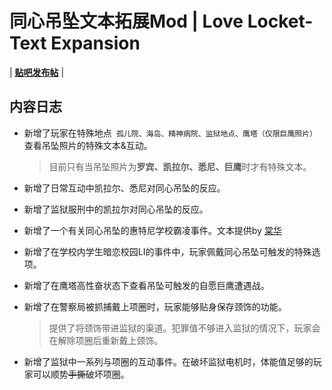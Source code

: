 # 同心吊坠文本拓展Mod | Love Locket-Text Expansion

| [**贴吧发布帖**](https://tieba.baidu.com/p/8823508316) | 

## 内容日志

- 新增了玩家在特殊地点` 孤儿院、海岛、精神病院、监狱地点、鹰塔（仅限巨鹰照片）`查看吊坠照片的特殊文本&互动。

    > 目前只有当吊坠照片为**罗宾、凯拉尔、悉尼、巨鹰**时才有特殊文本。

- 新增了日常互动中凯拉尔、悉尼对同心吊坠的反应。
  
- 新增了监狱服刑中的凯拉尔对同心吊坠的反应。
  
- 新增了一个有关同心吊坠的惠特尼学校霸凌事件。文本提供by [棠华](https://github.com/aliya2333)

- 新增了在学校内学生暗恋校园LI的事件中，玩家佩戴同心吊坠可触发的特殊选项。

- 新增了在鹰塔高性奋状态下查看吊坠可触发的自愿巨鹰遭遇战。

- 新增了在警察局被抓捕戴上项圈时，玩家能够贴身保存颈饰的功能。

   > 提供了将颈饰带进监狱的渠道。犯罪值不够进入监狱的情况下，玩家会在解除项圈后重新戴上颈饰。

- 新增了监狱中一系列与项圈的互动事件。在破坏监狱电机时，体能值足够的玩家可以顺势~~手撕~~破坏项圈。
